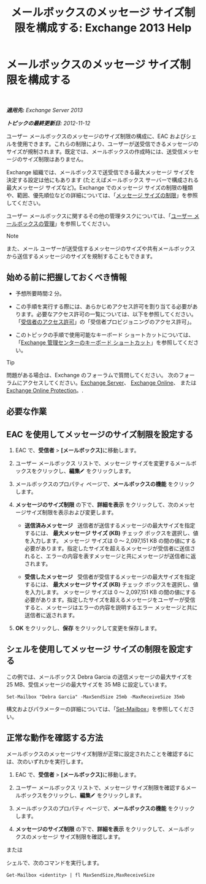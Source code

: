 ﻿---
title: 'メールボックスのメッセージ サイズ制限を構成する: Exchange 2013 Help'
TOCTitle: メールボックスのメッセージ サイズ制限を構成する
ms:assetid: d1220685-14c0-4c4f-abb2-3920f3046212
ms:mtpsurl: https://technet.microsoft.com/ja-jp/library/Bb124708(v=EXCHG.150)
ms:contentKeyID: 50555880
ms.date: 05/23/2018
mtps_version: v=EXCHG.150
ms.translationtype: MT
---

# メールボックスのメッセージ サイズ制限を構成する

 

_**適用先:** Exchange Server 2013_

_**トピックの最終更新日:** 2012-11-12_

ユーザー メールボックスのメッセージのサイズ制限の構成に、EAC およびシェルを使用できます。これらの制限により、ユーザーが送受信できるメッセージのサイズが規制されます。既定では、メールボックスの作成時には、送受信メッセージのサイズ制限はありません。

Exchange 組織では、メールボックスで送受信できる最大メッセージ サイズを決定する設定は他にもあります (たとえばメールボックス サーバーで構成される最大メッセージ サイズなど)。Exchange でのメッセージ サイズの制限の種類や、範囲、優先順位などの詳細については、「[メッセージ サイズの制限](message-size-limits-exchange-2013-help.md)」を参照してください。

ユーザー メールボックスに関するその他の管理タスクについては、「[ユーザー メールボックスの管理](manage-user-mailboxes-exchange-2013-help.md)」を参照してください。


> [!NOTE]
> また、メール ユーザーが送受信するメッセージのサイズや共有メールボックスから送信するメッセージのサイズを規制することもできます。



## 始める前に把握しておくべき情報

  - 予想所要時間:2 分。

  - この手順を実行する際には、あらかじめアクセス許可を割り当てる必要があります。必要なアクセス許可の一覧については、以下を参照してください。「[受信者のアクセス許可](recipients-permissions-exchange-2013-help.md)」の「受信者プロビジョニングのアクセス許可」。

  - このトピックの手順で使用可能なキーボード ショートカットについては、「[Exchange 管理センターのキーボード ショートカット](keyboard-shortcuts-in-the-exchange-admin-center-exchange-online-protection-help.md)」を参照してください。


> [!TIP]
> 問題がある場合は、Exchange のフォーラムで質問してください。 次のフォーラムにアクセスしてください。<A href="https://go.microsoft.com/fwlink/p/?linkid=60612">Exchange Server</A>、 <A href="https://go.microsoft.com/fwlink/p/?linkid=267542">Exchange Online</A>、 または <A href="https://go.microsoft.com/fwlink/p/?linkid=285351">Exchange Online Protection</A>。.



## 必要な作業

## EAC を使用してメッセージのサイズ制限を設定する

1.  EAC で、<strong>受信者</strong> \> <strong>\[メールボックス\]</strong>に移動します。

2.  ユーザー メールボックス リストで、メッセージ サイズを変更するメールボックスをクリックし、<strong>編集</strong>![編集アイコン](images/Bb124582.6f53ccb2-1f13-4c02-bea0-30690e6ea71d(EXCHG.150).gif "編集アイコン") をクリックします。

3.  メールボックスのプロパティ ページで、<strong>メールボックスの機能</strong> をクリックします。

4.  <strong>メッセージのサイズ制限</strong> の下で、<strong>詳細を表示</strong> をクリックして、次のメッセージサイズ制限を表示および変更します。
    
      - <strong>送信済みメッセージ</strong>   送信者が送信するメッセージの最大サイズを指定するには、 <strong>最大メッセージ サイズ (KB)</strong> チェック ボックスを選択し、値を入力します。 メッセージ サイズは 0 ～ 2,097,151 KB の間の値にする必要があります。指定したサイズを超えるメッセージが受信者に送信されると、エラーの内容を表すメッセージと共にメッセージが送信者に返されます。
    
      - <strong>受信したメッセージ</strong>   受信者が受信するメッセージの最大サイズを指定するには、 <strong>最大メッセージ サイズ (KB)</strong> チェック ボックスを選択し、値を入力します。 メッセージ サイズは 0 ～ 2,097,151 KB の間の値にする必要があります。指定したサイズを超えるメッセージをユーザーが受信すると、メッセージはエラーの内容を説明するエラー メッセージと共に送信者に返されます。

5.  <strong>OK</strong> をクリックし、<strong>保存</strong> をクリックして変更を保存します。

## シェルを使用してメッセージ サイズの制限を設定する

この例では、メールボックス Debra Garcia の送信メッセージの最大サイズを 25 MB、受信メッセージの最大サイズを 35 MB に設定しています。

    Set-Mailbox "Debra Garcia" -MaxSendSize 25mb -MaxReceiveSize 35mb

構文およびパラメーターの詳細については、「[Set-Mailbox](https://technet.microsoft.com/ja-jp/library/bb123981\(v=exchg.150\))」を参照してください。

## 正常な動作を確認する方法

メールボックスのメッセージサイズ制限が正常に設定されたことを確認するには、次のいずれかを実行します。

1.  EAC で、<strong>受信者</strong> \> <strong>\[メールボックス\]</strong>に移動します。

2.  ユーザー メールボックス リストで、メッセージ サイズ制限を確認するメールボックスをクリックし、<strong>編集</strong>![編集アイコン](images/Bb124582.6f53ccb2-1f13-4c02-bea0-30690e6ea71d(EXCHG.150).gif "編集アイコン") をクリックします。

3.  メールボックスのプロパティ ページで、<strong>メールボックスの機能</strong> をクリックします。

4.  <strong>メッセージのサイズ制限</strong> の下で、<strong>詳細を表示</strong> をクリックして、メールボックスのメッセージ サイズ制限を確認します。

または

シェルで、次のコマンドを実行します。

    Get-Mailbox <identity> | fl MaxSendSize,MaxReceiveSize

